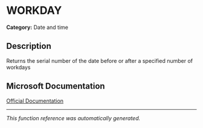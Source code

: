 # WORKDAY

**Category:** Date and time

## Description
Returns the serial number of the date before or after a specified number of workdays

## Microsoft Documentation
[Official Documentation](https://support.microsoft.com//en-us/office/workday-function-f764a5b7-05fc-4494-9486-60d494efbf33)

---
*This function reference was automatically generated.*

